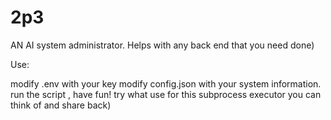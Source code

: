 # 2p3
AN AI system administrator. Helps with any back end that you need done) 

Use:

modify .env with your key
modify config.json with your system information. 
run the script , have fun!
try what use for this subprocess executor you can think of and share back)

